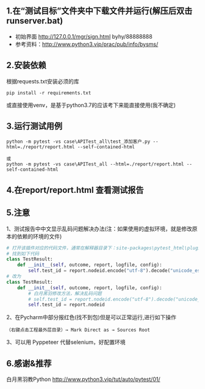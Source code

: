 ## 1.在“测试目标”文件夹中下载文件并运行(解压后双击runserver.bat)
- 初始界面 http://127.0.0.1/mgr/sign.html  byhy/88888888
- 参考资料：http://www.python3.vip/prac/pub/info/bysms/ 

## 2.安装依赖
根据requests.txt安装必须的库
```
pip install -r requirements.txt
```
或直接使用venv，是基于python3.7的应该考下来能直接使用(我不确定)

## 3.运行测试用例
```
python -m pytest -vs case\APITest_all\test_添加客户.py --html=./report/report.html --self-contained-html

或
python -m pytest -vs case\APITest_all --html=./report/report.html --self-contained-html

```

## 4.在report/report.html 查看测试报告

## 5.注意
1、测试报告中中文显示乱码问题解决办法(注：如果使用的虚拟环境，就是修改原本的依赖的环境的文件)
```python
# 打开该插件对应的代码文件，通常在解释器目录下：site-packages\pytest_html\plugin.py
# 找到如下代码
class TestResult:
    def __init__(self, outcome, report, logfile, config):
        self.test_id = report.nodeid.encode("utf-8").decode("unicode_escape")
# 改为
class TestResult:
    def __init__(self, outcome, report, logfile, config):
        # 白月黑羽修改方法，解决乱码问题
        # self.test_id = report.nodeid.encode("utf-8").decode("unicode_escape")
        self.test_id = report.nodeid
```
2、在Pycharm中部分报红色(找不到包)但是可以正常运行,进行如下操作
```
（右键点击工程最外层目录）→ Mark Direct as → Sources Root
```
3、可以用 Pyppeteer 代替selenium，好配置环境 

## 6.感谢&推荐
白月黑羽教Python http://www.python3.vip/tut/auto/pytest/01/
